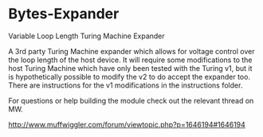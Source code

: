 # Bytes-Expander
Variable Loop Length Turing Machine Expander

A 3rd party Turing Machine expander which allows for voltage control over the loop length of the host device.  It will require 
some modifications to the host Turing Machine which have only been tested with the Turing v1, but it is hypothetically
possible to modify the v2 to do accept the expander too.  There are instructions for the v1 modifications in the instructions
folder.

For questions or help building the module check out the relevant thread on MW.

http://www.muffwiggler.com/forum/viewtopic.php?p=1646194#1646194
